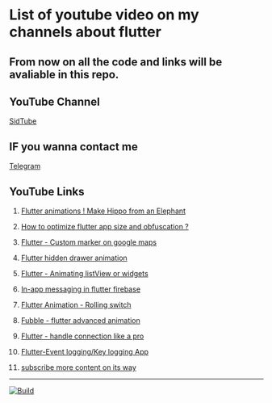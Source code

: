 # List of youtube video on my channels about flutter

## From now on all the code and links will be avaliable in this repo. 

## YouTube Channel

[SidTube](https://www.youtube.com/c/Sidtube)

## IF you wanna contact me

[Telegram](https://t.me/cimplesid)

## YouTube Links


1.  [Flutter animations ! Make Hippo from an Elephant](https://www.youtube.com/watch?v=FO7OetAgewE)

2.  [How to optimize flutter app size and obfuscation ?](https://www.youtube.com/watch?v=44skNHsDLGU)

3.  [Flutter - Custom marker on google maps](https://www.youtube.com/watch?v=N1_5Y1jxzF0)

4.  [Flutter hidden drawer animation ](https://www.youtube.com/watch?v=HQnY-RnpRbs)

5.  [Flutter - Animating listView or widgets](https://www.youtube.com/watch?v=q1mT2Ou_qt0)

6. [In-app messaging in flutter firebase](https://www.youtube.com/watch?v=BwXmKuaZ45c)

7. [Flutter Animation - Rolling switch](https://www.youtube.com/watch?v=iJlGzsmHkW4)

8. [Fubble - flutter advanced animation](https://www.youtube.com/watch?v=kwtu2Wf1fO8)

9. [Flutter - handle connection like a pro](https://www.youtube.com/c/Sidtube)

10. [Flutter-Event logging/Key logging App](https://www.youtube.com/watch?v=PalIKmi5IM0) 

11. [subscribe more content on its way](https://www.youtube.com/c/Sidtube)

<hr>

[![Build](https://www.seekpng.com/png/full/17-174425_support-me-on-patreon-celestia-bjd-base-small.png)](https://www.patreon.com/cimplesid) 









